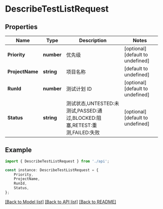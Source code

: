 # DescribeTestListRequest


## Properties

Name | Type | Description | Notes
------------ | ------------- | ------------- | -------------
**Priority** | **number** | 优先级 | [optional] [default to undefined]
**ProjectName** | **string** | 项目名称 | [default to undefined]
**RunId** | **number** | 测试计划 ID | [optional] [default to undefined]
**Status** | **string** | 测试状态,UNTESTED:未测试,PASSED:通过,BLOCKED:阻塞,RETEST:重测,FAILED:失败 | [optional] [default to undefined]

## Example

```typescript
import { DescribeTestListRequest } from './api';

const instance: DescribeTestListRequest = {
    Priority,
    ProjectName,
    RunId,
    Status,
};
```

[[Back to Model list]](../README.md#documentation-for-models) [[Back to API list]](../README.md#documentation-for-api-endpoints) [[Back to README]](../README.md)
